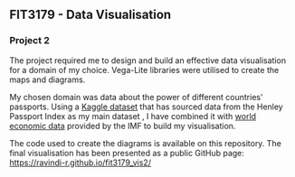 <h2>FIT3179 - Data Visualisation </h2>
<h3>Project 2</h3>

<p>The project required me to design and build an effective data visualisation for a domain of my choice. 
Vega-Lite libraries were utilised to create the maps and diagrams. </p>

My chosen domain was data about the power of different countries' passports. Using a [Kaggle dataset](https://www.kaggle.com/datasets/ramjasmaurya/henley-passport-index20062022) that has sourced data from the Henley Passport Index as my main dataset
  , I have combined it with [world economic data](www.imf.org/en/Publications/WEO/weo-database/2023/October) provided by the IMF to build my visualisation. <br>

The code used to create the diagrams is available on this repository. The final visualisation has been presented as a public GitHub page: https://ravindi-r.github.io/fit3179_vis2/
